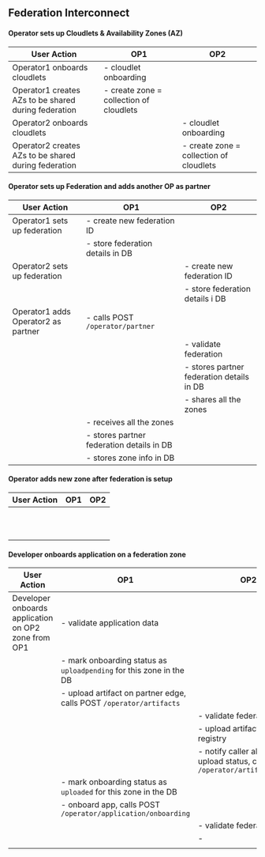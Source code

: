 ## Federation Interconnect

#### Operator sets up Cloudlets & Availability Zones (AZ)

| User Action                                          | OP1                                     | OP2                                     |
| ---------------------------------------------------- | --------------------------------------- | --------------------------------------- |
| Operator1 onboards cloudlets                         | - cloudlet onboarding                   |                                         |
| Operator1 creates AZs to be shared during federation | - create zone = collection of cloudlets |                                         |
| Operator2 onboards cloudlets                         |                                         | - cloudlet onboarding                   |
| Operator2 creates AZs to be shared during federation |                                         | - create zone = collection of cloudlets |

#### Operator sets up Federation and adds another OP as partner

| User Action                         | OP1                                       | OP2                                       |
| ----------------------------------- | ----------------------------------------- | ----------------------------------------- |
| Operator1 sets up federation        | - create new federation ID                |                                           |
|                                     | - store federation details in DB          |                                           |
| Operator2 sets up federation        |                                           | - create new federation ID                |
|                                     |                                           | - store federation details i DB           |
| Operator1 adds Operator2 as partner | - calls POST `/operator/partner`          |                                           |
|                                     |                                           | - validate federation                     |
|                                     |                                           | - stores partner federation details in DB |
|                                     |                                           | - shares all the zones                    |
|                                     | - receives all the zones                  |                                           |
|                                     | - stores partner federation details in DB |                                           |
|                                     | - stores zone info in DB                  |                                           |

#### Operator adds new zone after federation is setup

| User Action | OP1  | OP2  |
| ----------- | ---- | ---- |
|             |      |      |
|             |      |      |
|             |      |      |
|             |      |      |
|             |      |      |
|             |      |      |
|             |      |      |
|             |      |      |
|             |      |      |
|             |      |      |
|             |      |      |

#### Developer onboards application on a federation zone

| User Action                                         | OP1                                                          | OP2                                                          |
| --------------------------------------------------- | ------------------------------------------------------------ | ------------------------------------------------------------ |
| Developer onboards application on OP2 zone from OP1 | - validate application data                                  |                                                              |
|                                                     | - mark onboarding status as `uploadpending` for this zone in the DB |                                                              |
|                                                     | - upload artifact on partner edge, calls POST  `/operator/artifacts` |                                                              |
|                                                     |                                                              | - validate federation                                        |
|                                                     |                                                              | - upload artifact to OP's registry                           |
|                                                     |                                                              | - notify caller about upload status, calls GET  `/operator/artifact/status` |
|                                                     | - mark onboarding status as `uploaded` for this zone in the DB |                                                              |
|                                                     | - onboard app, calls POST `/operator/application/onboarding` |                                                              |
|                                                     |                                                              | - validate federation                                        |
|                                                     |                                                              | -                                                            |
|                                                     |                                                              |                                                              |

